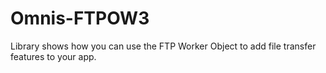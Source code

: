 # Omnis-FTPOW3
Library shows how you can use the FTP Worker Object to add file transfer features to your app.
